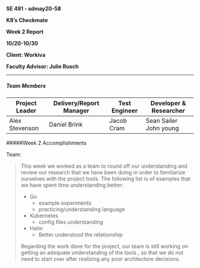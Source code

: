 **SE 491 - sdmay20-58**

**K8’s Checkmate**

**Week 2 Report**

**10/20-10/30**

**Client: Workiva**

**Faculty Advisor: Julie Rusch**

---

##### Team Members

| Project Leader | Delivery/Report Manager | Test Engineer | Developer & Researcher     |
| -------------- | ----------------------- | ------------- | -------------------------- |
| Alex Stevenson | Daniel Brink            | Jacob Cram    | Sean Sailer     John young |



#####Week 2 Accomplishments

Team: 

> This week we worked as a team to round off our understanding and review our research that we have been doing in order to familiarize ourselves with the project tools. The following list is of examples that we have spent time understanding better: 
>
> - Go
>   - example experiments
>   - practicing/understanding language
> - Kubernetes
>   - config files understanding 
> - Helm 
>   - Better understood the relationship
>
> Regarding the work done for the project, our team is still working on getting an adequate understanding of the tools , so that we do not need to start over after realizing any poor architecture decisions.

